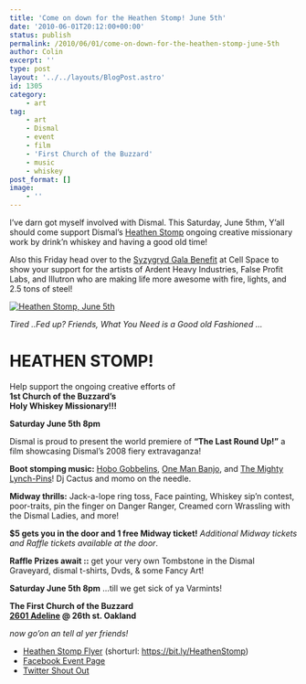 ```yaml
---
title: 'Come on down for the Heathen Stomp! June 5th'
date: '2010-06-01T20:12:00+00:00'
status: publish
permalink: /2010/06/01/come-on-down-for-the-heathen-stomp-june-5th
author: Colin
excerpt: ''
type: post
layout: '../../layouts/BlogPost.astro'
id: 1305
category:
    - art
tag:
    - art
    - Dismal
    - event
    - film
    - 'First Church of the Buzzard'
    - music
    - whiskey
post_format: []
image:
    - ''
---
```

I’ve darn got myself involved with Dismal. This Saturday, June 5thm, Y’all should come support Dismal’s [Heathen Stomp](https://bit.ly/HeathenStomp) ongoing creative missionary work by drink’n whiskey and having a good old time!

Also this Friday head over to the [Syzygryd Gala Benefit](https://www.syzygryd.com/2010/syzygy-friday-june-4th-cellspace/) at Cell Space to show your support for the artists of Ardent Heavy Industries, False Profit Labs, and Illutron who are making life more awesome with fire, lights, and 2.5 tons of steel!

[![Heathen Stomp, June 5th](https://heathenstomp.catcubed.com/images/Heathen_stomp_web_invite.jpg "Heathen Stomp, June 5th")](https://heathenstomp.catcubed.com/)

*Tired ..Fed up? Friends, What You Need is a Good old Fashioned …*

HEATHEN STOMP!
==============

Help support the ongoing creative efforts of  
**1st Church of the Buzzard’s**  
**Holy Whiskey Missionary!!!**

**Saturday June 5th 8pm**

Dismal is proud to present the world premiere of **“The Last Round Up!”** a film showcasing Dismal’s 2008 fiery extravaganza!

**Boot stomping music:** [Hobo Gobbelins](https://www.hobogoblins.com/), [One Man Banjo](https://www.1manbanjo.com "One Man Banjo"), and [The Mighty Lynch-Pins](https://www.myspace.com/themightylynchpins)! Dj Cactus and momo on the needle.

**Midway thrills:** Jack-a-lope ring toss, Face painting, Whiskey sip’n contest, poor-traits, pin the finger on Danger Ranger, Creamed corn Wrassling with the Dismal Ladies, and more!

**$5 gets you in the door and 1 free Midway ticket!** *Additional Midway tickets and Raffle tickets available at the door*.

**Raffle Prizes await ::** get your very own Tombstone in the Dismal Graveyard, dismal t-shirts, Dvds, &amp; some Fancy Art!

**Saturday June 5th 8pm** …till we get sick of ya Varmints!

**The First Church of the Buzzard  
[2601 Adeline](https://maps.google.com/maps?q=2601+adeline+oakland+ca&ie=UTF8&hq=&hnear=2601+Adeline+St,+Oakland,+Alameda,+California+94607&gl=us&ei=fGkFTMeJLo-ANsKE0Ts&ved=0CBMQ8gEwAA&z=16) @ 26th st. Oakland**

*now go’on an tell al yer friends!*

- [Heathen Stomp Flyer](https://bit.ly/HeathenStomp) (shorturl: <https://bit.ly/HeathenStomp>)
- [Facebook Event Page](https://www.facebook.com/#!/event.php?eid=131229290221231)
- [Twitter Shout Out](https://twitter.com/home?status=Tired%20..Fed%20up?%20Friends,%20what%20you%20need%20is%20a%20good%20old%20fashioned%20Heathen%20Stomp!%20June%205th%20https://bit.ly/HeathenStomp)